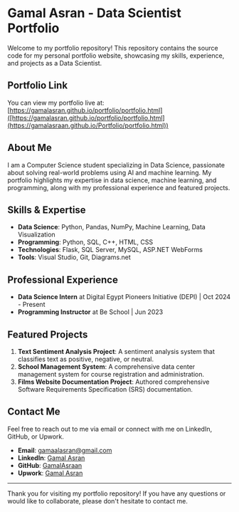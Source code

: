 # Gamal Asran - Data Scientist Portfolio

Welcome to my portfolio repository! This repository contains the source code for my personal portfolio website, showcasing my skills, experience, and projects as a Data Scientist.

## Portfolio Link

You can view my portfolio live at: 
[https://gamalasran.github.io/portfolio/portfolio.html]([https://gamalasran.github.io/portfolio/portfolio.html](https://gamalasraan.github.io/Portfolio/portfolio.html))

## About Me

I am a Computer Science student specializing in Data Science, passionate about solving real-world problems using AI and machine learning. My portfolio highlights my expertise in data science, machine learning, and programming, along with my professional experience and featured projects.

## Skills & Expertise

- **Data Science**: Python, Pandas, NumPy, Machine Learning, Data Visualization
- **Programming**: Python, SQL, C++, HTML, CSS
- **Technologies**: Flask, SQL Server, MySQL, ASP.NET WebForms
- **Tools**: Visual Studio, Git, Diagrams.net

## Professional Experience

- **Data Science Intern** at Digital Egypt Pioneers Initiative (DEPI) | Oct 2024 - Present
- **Programming Instructor** at Be School | Jun 2023

## Featured Projects

1. **Text Sentiment Analysis Project**: A sentiment analysis system that classifies text as positive, negative, or neutral.
2. **School Management System**: A comprehensive data center management system for course registration and administration.
3. **Films Website Documentation Project**: Authored comprehensive Software Requirements Specification (SRS) documentation.

## Contact Me

Feel free to reach out to me via email or connect with me on LinkedIn, GitHub, or Upwork.

- **Email**: [gamaalasran@gmail.com](mailto:gamaalasran@gmail.com)
- **LinkedIn**: [Gamal Asran](https://linkedin.com/in/gamal-asran)
- **GitHub**: [GamalAsraan](https://github.com/GamalAsraan)
- **Upwork**: [Gamal Asran](https://www.upwork.com/freelancers/~01e0e2a4d2b234f352?viewMode=1)

---

Thank you for visiting my portfolio repository! If you have any questions or would like to collaborate, please don't hesitate to contact me.
